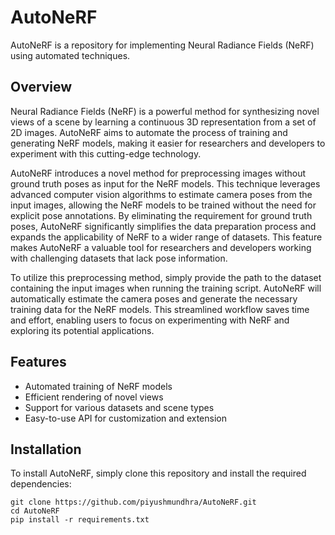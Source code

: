 # AutoNeRF

AutoNeRF is a repository for implementing Neural Radiance Fields (NeRF) using automated techniques. 

## Overview

Neural Radiance Fields (NeRF) is a powerful method for synthesizing novel views of a scene by learning a continuous 3D representation from a set of 2D images. AutoNeRF aims to automate the process of training and generating NeRF models, making it easier for researchers and developers to experiment with this cutting-edge technology.

AutoNeRF introduces a novel method for preprocessing images without ground truth poses as input for the NeRF models. This technique leverages advanced computer vision algorithms to estimate camera poses from the input images, allowing the NeRF models to be trained without the need for explicit pose annotations. By eliminating the requirement for ground truth poses, AutoNeRF significantly simplifies the data preparation process and expands the applicability of NeRF to a wider range of datasets. This feature makes AutoNeRF a valuable tool for researchers and developers working with challenging datasets that lack pose information.

To utilize this preprocessing method, simply provide the path to the dataset containing the input images when running the training script. AutoNeRF will automatically estimate the camera poses and generate the necessary training data for the NeRF models. This streamlined workflow saves time and effort, enabling users to focus on experimenting with NeRF and exploring its potential applications.

## Features

- Automated training of NeRF models
- Efficient rendering of novel views
- Support for various datasets and scene types
- Easy-to-use API for customization and extension

## Installation

To install AutoNeRF, simply clone this repository and install the required dependencies:

```
git clone https://github.com/piyushmundhra/AutoNeRF.git
cd AutoNeRF
pip install -r requirements.txt
```
